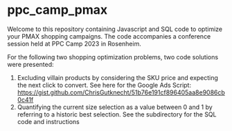 # ppc_camp_pmax
Welcome to this repository containing Javascript and SQL code to optimize your PMAX shopping campaigns. The code accompanies a conference session held at PPC Camp 2023 in Rosenheim.

For the following two shopping optimization problems, two code solutions were presented:
1. Excluding villain products by considering the SKU price and expecting the next click to convert. See here for the Google Ads Script: https://gist.github.com/ChrisGutknecht/51b76e191cf896405aa8e9086cb0c41f
2. Quantifying the current size selection as a value between 0 and 1 by referring to a historic best selection. See the subdirectory for the SQL code and instructions